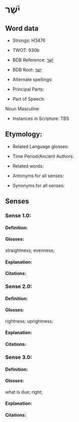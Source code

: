 # יֹ֫שֶׁר

<!-- Status: S2="NeedsEdits" -->
<!-- Lexica used for edits:   -->

## Word data

* Strongs: H3476

* TWOT: 930b

* BDB Reference: [יֹ֫שֶׁר](rc://en/bdb/dict/j.dz.ac)

* BDB Root: [ישׁר](rc://en/bdb/dict/j.dz.aa)

* Alternate spellings:

* Principal Parts:

* Part of Speech:

Noun Masculine

* Instances in Scripture: TBS

## Etymology:

* Related Language glosses:

* Time Period/Ancient Authors:

* Related words:

* Antonyms for all senses:

* Synonyms for all senses:

## Senses

### Sense 1.0:

#### Definition:

#### Glosses:

straightness; evenness; 

#### Explanation:

#### Citations:



### Sense 2.0:

#### Definition:

#### Glosses:

rightness; uprightness; 

#### Explanation:

#### Citations:



### Sense 3.0:

#### Definition:

#### Glosses:

what is due; right; 

#### Explanation:

#### Citations:



